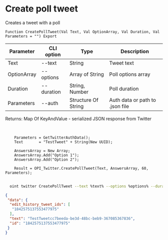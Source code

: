 ﻿---
sidebar_position: 6
---

# Create poll tweet
 Creates a tweet with a poll



`Function CreatePollTweet(Val Text, Val OptionArray, Val Duration, Val Parameters = "") Export`

  | Parameter | CLI option | Type | Description |
  |-|-|-|-|
  | Text | --text | String | Tweet text |
  | OptionArray | --options | Array of String | Poll options array |
  | Duration | --duration | String, Number | Poll duration |
  | Parameters | --auth | Structure Of String | Auth data or path to .json file |

  
  Returns:  Map Of KeyAndValue - serialized JSON response from Twitter

<br/>




```bsl title="Code example"
    Parameters = GetTwitterAuthData();
    Text       = "TestTweet" + String(New UUID);

    AnswersArray = New Array;
    AnswersArray.Add("Option 1");
    AnswersArray.Add("Option 2");

    Result = OPI_Twitter.CreatePollTweet(Text, AnswersArray, 60, Parameters);
```



```sh title="CLI command example"
    
  oint twitter CreatePollTweet --text %text% --options %options% --duration %duration% --auth %auth%

```

```json title="Result"
{
 "data": {
  "edit_history_tweet_ids": [
   "1842575137553477975"
  ],
  "text": "TestTweetcc7beeda-be3d-48bc-beb9-367085367836",
  "id": "1842575137553477975"
 }
}
```
